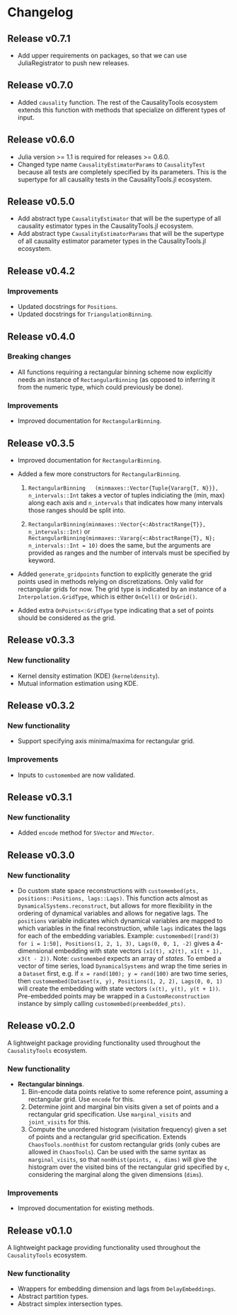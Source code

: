 # Changelog

## Release v0.7.1

- Add upper requirements on packages, so that we can use JuliaRegistrator to push new releases.

## Release v0.7.0

- Added `causality` function. The rest of the CausalityTools ecosystem extends this function
    with methods that specialize on different types of input.  

## Release v0.6.0

- Julia version >= 1.1 is required for releases >= 0.6.0.
- Changed type name `CausalityEstimatorParams` to `CausalityTest` because all tests are
completely specified by its parameters. This is the supertype for all causality tests in the CausalityTools.jl ecosystem.

## Release v0.5.0

- Add abstract type `CausalityEstimator` that will be the supertype of all causality estimator types in the CausalityTools.jl ecosystem.
- Add abstract type `CausalityEstimatorParams` that will be the supertype of all causality estimator parameter types in the CausalityTools.jl ecosystem.


## Release v0.4.2

### Improvements

- Updated docstrings for `Positions`.
- Updated docstrings for `TriangulationBinning`.


## Release v0.4.0

### Breaking changes

- All functions requiring a rectangular binning scheme now explicitly needs an instance of `RectangularBinning` (as opposed to inferring it from the numeric type, which could previously be done).

### Improvements

- Improved documentation for `RectangularBinning`.

## Release v0.3.5

- Improved documentation for `RectangularBinning`.

- Added a few more constructors for `RectangularBinning`.

    1. `RectangularBinning   (minmaxes::Vector{Tuple{Vararg{T, N}}}, n_intervals::Int` takes a vector of tuples indiciating the (min, max) along each axis and `n_intervals` that indicates how many intervals those ranges should be split into. 

    2. `RectangularBinning(minmaxes::Vector{<:AbstractRange{T}}, n_intervals::Int)` or `RectangularBinning(minmaxes::Vararg{<:AbstractRange{T}, N}; n_intervals::Int = 10)` does the same, but the arguments are provided as ranges and the number of intervals must be specified by keyword.

- Added `generate_gridpoints` function to explicitly generate the grid points used in methods relying on discretizations. Only valid for rectangular grids for now. The grid type is indicated by an instance of a `Interpolation.GridType`, which is either `OnCell()` or `OnGrid()`.

- Added extra `OnPoints<:GridType` type indicating that a set of points should be considered as the grid.

## Release v0.3.3

### New functionality

- Kernel density estimation (KDE) (`kerneldensity`).
- Mutual information estimation using KDE.

## Release v0.3.2

### New functionality 

- Support specifying axis minima/maxima for rectangular grid.

### Improvements

- Inputs to `customembed` are now validated.


## Release v0.3.1

### New functionality 

- Added `encode` method for `SVector` and `MVector`. 

## Release v0.3.0

### New functionality

- Do custom state space reconstructions with `customembed(pts, positions::Positions, lags::Lags)`. This function acts almost as `DynamicalSystems.reconstruct`, but allows for more flexibility in the ordering of dynamical variables and allows for negative lags. The `positions` variable indicates which dynamical variables are mapped to which variables in the final reconstruction, while `lags` indicates the lags for each of the embedding variables. Example: `customembed([rand(3) for i = 1:50], Positions(1, 2, 1, 3), Lags(0, 0, 1, -2)` gives a 4-dimensional embedding with state vectors `(x1(t), x2(t), x1(t + 1), x3(t - 2))`. Note: `customembed` expects an array of *states*. To embed a vector of time series, load `DynamicalSystems` and wrap the time series in a `Dataset` first, e.g. if `x = rand(100); y = rand(100)` are two time series, then `customembed(Dataset(x, y), Positions(1, 2, 2), Lags(0, 0, 1)` will create the embedding with state vectors `(x(t), y(t), y(t + 1))`. Pre-embedded points may be wrapped in a `CustomReconstruction` instance by simply calling `customembed(preembedded_pts)`.

## Release v0.2.0

A lightweight package providing functionality used throughout the `CausalityTools` ecosystem. 

### New functionality
- **Rectangular binnings**. 
    1. Bin-encode data points relative to some reference point, assuming a rectangular grid. Use `encode` for this.
    2. Determine joint and marginal bin visits given a set of points and a rectangular grid specification. Use `marginal_visits` and `joint_visits` for this.
    3. Compute the unordered histogram (visitation frequency) given a set of points and a rectangular grid specification. Extends `ChaosTools.non0hist` for custom rectangular grids (only cubes are allowed in `ChaosTools`). Can be used with the same  syntax as `marginal_visits`, 
    so that `non0hist(points, ϵ, dims)` will give the histogram over the visited bins of the rectangular grid specified by `ϵ`, considering the marginal
    along the given dimensions (`dims`).  

### Improvements

- Improved documentation for existing methods.

## Release v0.1.0

A lightweight package providing functionality used throughout the `CausalityTools` ecosystem.

### New functionality

- Wrappers for embedding dimension and lags from `DelayEmbeddings`.
- Abstract partition types.
- Abstract simplex intersection types.